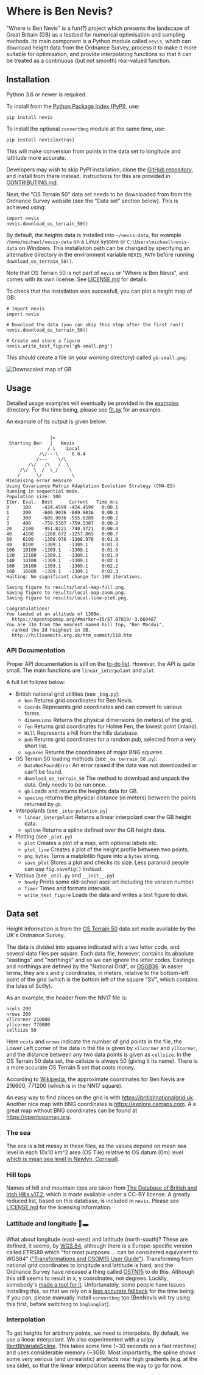 # Where is Ben Nevis?

"Where is Ben Nevis" is a fun(?) project which presents the landscape of Great Britain (GB) as a testbed for numerical optimisation and sampling methods.
Its main component is a Python module called `nevis`, which can download height data from the Ordnance Survey, process it to make it more suitable for optimisation, and provide interpolating functions so that it can be treated as a continuous (but not smooth) real-valued function.

## Installation

Python 3.6 or newer is required.

To install from the [Python Package Index (PyPI)](https://pypi.org/project/nevis/), use:
```
pip install nevis
```

To install the optional `convertbng` module at the same time, use:
```
pip install nevis[extras]
```
This will make conversion from points in the data set to longitude and lattitude more accurate.

Developers may wish to skip PyPI installation, clone the [GitHub repository](https://github.com/CardiacModelling/BenNevis), and install from there instead.
Instructions for this are provided in [CONTRIBUTING.md](https://github.com/CardiacModelling/BenNevis/blob/main/CONTRIBUTING.md).

Next, the "OS Terrain 50" data set needs to be downloaded from from the Ordnance Survey website (see the "Data set" section below).
This is achieved using:
```
import nevis
nevis.download_os_terrain_50()
```
By default, the heights data is installed into `~/nevis-data`, for example `/home/michael/nevis-data` on a Linux system or `C:\Users\michael\nevis-data` on Windows.
This installation path can be changed by specifying an alternative directory in the environment variable `NEVIS_PATH` before running `download_os_terrain_50()`.

Note that OS Terrain 50 is not part of `nevis` or "Where is Ben Nevis", and comes with its own license.
See [LICENSE.md](https://github.com/CardiacModelling/BenNevis/blob/main/LICENSE.md) for details.

To check that the installation was succesfull, you can plot a height map of GB:

```
# Import nevis
import nevis

# Download the data (you can skip this step after the first run!)
nevis.download_os_terrain_50()

# Create and store a figure
nevis.write_test_figure('gb-small.png')
```

This should create a file (in your working directory) called `gb-small.png`:

![Downscaled map of GB](https://github.com/CardiacModelling/BenNevis/blob/main/gb-small.png)

## Usage

Detailed usage examples will eventually be provided in the [examples](https://github.com/CardiacModelling/BenNevis/tree/main/examples) directory.
For the time being, please see [fit.py](https://github.com/CardiacModelling/blob/main/BenNevis/fit.py) for an example.

An example of its output is given below:
```

                |>          
 Starting Ben   |   Nevis   
               / \    Local
            /\/---\     0.0.4
           /---    \/\      
        /\/   /\   /  \     
     /\/  \  /  \_/    \    
    /      \/           \   
Minimising error measure
Using Covariance Matrix Adaptation Evolution Strategy (CMA-ES)
Running in sequential mode.
Population size: 100
Iter. Eval.  Best      Current   Time m:s
0     100    -424.4599 -424.4599   0:00.1
1     200    -609.9036 -609.9036   0:00.1
2     300    -609.9036 -555.6289   0:00.2
3     400    -759.5307 -759.5307   0:00.2
20    2100   -951.8221 -740.9721   0:00.4
40    4100   -1268.672 -1257.865   0:00.7
60    6100   -1308.976 -1308.976   0:01.0
80    8100   -1309.1   -1309.1     0:01.3
100   10100  -1309.1   -1309.1     0:01.6
120   12100  -1309.1   -1309.1     0:01.9
140   14100  -1309.1   -1309.1     0:02.1
160   16100  -1309.1   -1309.1     0:02.2
168   16800  -1309.1   -1309.1     0:02.3
Halting: No significant change for 100 iterations.

Saving figure to results/local-map-full.png.
Saving figure to results/local-map-zoom.png.
Saving figure to results/local-line-plot.png.

Congratulations!
You landed at an altitude of 1309m.
  https://opentopomap.org/#marker=15/57.07019/-3.669487
You are 31m from the nearest named hill top, "Ben Macdui",
  ranked the 2d heighest in GB.
  http://hillsummits.org.uk/htm_summit/518.htm
```

### API Documentation

Proper API documentation is still on the [to-do list](https://github.com/CardiacModelling/BenNevis/issues/47).
However, the API is quite small.
The main functions are `linear_interpolant` and `plot`.

A full list follows below:

- British national grid utilities (see `_bng.py`):
  - `ben` Returns grid coordinates for Ben Nevis.
  - `Coords` Represents grid coordinates and can convert to various forms.
  - `dimensions` Returns the physical dimensions (in meters) of the grid.
  - `fen` Returns grid coordinates for Holme Fen, the lowest point (inland).
  - `Hill` Represents a hill from the hills database.
  - `pub` Returns grid coordinates for a random pub, selected from a very short list.
  - `squares` Returns the coordinates of major BNG squares.
- OS Terrain 50 loading methods (see `_os_terrain_50.py`):
  - `DataNotFoundError` An error raised if the data was not downloaded or can't be found.
  - `download_os_terrain_50` The method to download and unpack the data. Only needs to be run once.
  - `gb` Loads and returns the heights data for GB.
  - `spacing` returns the physical distance (in meters) between the points returned by `gb`.
- Interpolants (see `_interpolation.py`)
  - `linear_interpolant` Returns a linear interpolant over the GB height data.
  - `spline` Returns a spline defined over the GB height data.
- Plotting (see `_plot.py`)
  - `plot` Creates a plot of a map, with optional labels etc.
  - `plot_line` Creates a plot of the height profile between two points.
  - `png_bytes` Turns a matplotlib figure into a `bytes` string.
  - `save_plot` Stores a plot and checks its size. Less paranoid people can use `fig.savefig()` instead.
- Various (see `_util.py` and `__init__.py`)
  - `howdy` Prints some old-school ascii art including the version number.
  - `Timer` Times and formats intervals.
  - `write_test_figure` Loads the data and writes a test figure to disk.

## Data set

Height information is from the [OS Terrain 50](https://www.ordnancesurvey.co.uk/business-government/products/terrain-50) data set made available by the UK's Ordnance Survey.

The data is divided into squares indicated with a two letter code, and several data files per square.
Each data file, however, contains its absolute "eastings" and "northings" and so we can ignore the letter codes.
Eastings and northings are defined by the "National Grid", or [OSGB36](https://en.wikipedia.org/wiki/Ordnance_Survey_National_Grid).
In easier terms, they are x and y coordinates, in meters, relative to the bottom-left point of the grid (which is the bottom left of the square "SV", which contains the Isles of Scilly).

As an example, the header from the NN17 file is:

```
ncols 200
nrows 200
xllcorner 210000
yllcorner 770000
cellsize 50
```

Here ``ncols`` and ``nrows`` indicate the number of grid points in the file, the Lower Left corner of the data in the file is given by `xllcorner` and `yllcorner`, and the distance between any two data points is given as `cellsize`.
In the OS Terrain 50 data set, the cellsize is always 50 (giving it its name).
There is a more accurate OS Terrain 5 set that costs money.

According to [Wikipedia](https://en.wikipedia.org/wiki/Ordnance_Survey_National_Grid#Grid_digits), the approximate coordinates for Ben Nevis are 216600, 771200 (which is in the NN17 square).

An easy way to find places on the grid is with https://britishnationalgrid.uk.
Another nice map with BNG coordinates is https://explore.osmaps.com.
A a great map without BNG coordinates can be found at https://opentopomap.org.

### The sea

The sea is a bit messy in these files, as the values depend on mean sea level in each 10x10 km^2 area (OS Tile) relative to OS datum (0m) level [which is mean sea level in Newlyn, Cornwall](https://en.wikipedia.org/wiki/Ordnance_datum).

### Hill tops

Names of hill and mountain tops are taken from [The Database of British and Irish Hills v17.2](http://www.hills-database.co.uk), which is made available under a CC-BY license.
A greatly reduced list, based on this database, is included in `nevis`.
Please see [LICENSE.md](https://github.com/CardiacModelling/BenNevis/blob/main/LICENSE.md) for the licensing information.

### Lattitude and longitude 🐇🕳️

What about longitude (east-west) and lattitude (north-south)?
These are defined, it seems, by [WGS 84](https://en.wikipedia.org/wiki/World_Geodetic_System#WGS84), although there is a Europe-specific version called ETRS89 which "for most purposes ... can be considered equivalent to WGS84" (["Transformations and OSGM15 User Guide"](https://www.ordnancesurvey.co.uk/business-government/tools-support/os-net/for-developers)).
Transforming from national grid coordinates to longitude and lattitude is hard, and the Ordnance Survey have released a thing called [OSTN15](https://www.ordnancesurvey.co.uk/business-government/tools-support/os-net/for-developers) to do this.
Although this still seems to result in x, y coordinates, not degrees.
Luckily, somebody's [made a tool for it](https://github.com/urschrei/convertbng).
Unfortunately, some people have issues installing this, so that we rely on a [less accurate fallback](https://github.com/MichaelClerx/bnglonlat) for the time being.
If you can, please manually install `convertbng` too (BenNevis will try using this first, before switching to `bnglonglat`).

### Interpolation

To get heights for arbitrary points, we need to interpolate.
By default, we use a linear interpolant.
We also experimented with a scipy [RectBiVariateSpline](https://docs.scipy.org/doc/scipy/reference/reference/generated/scipy.interpolate.RectBivariateSpline.html).
This takes some time (~30 seconds on a fast machine) and uses considerable memory (~3GB).
Most importantly, the spline shows some very serious (and unrealistic) artefacts near high gradients (e.g. at the sea side), so that the linear interpolation seems the way to go for now.

